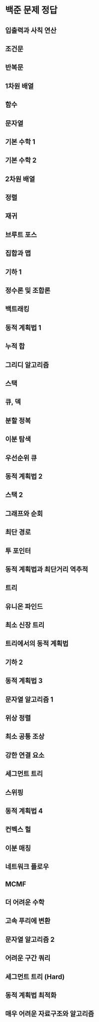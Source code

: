 # 백준 문제 정답
## 입출력과 사칙 연산 
## 조건문   
## 반복문
## 1차원 배열	
## 함수	
## 문자열	
## 기본 수학 1
## 기본 수학 2
## 2차원 배열
## 정렬
## 재귀	
## 브루트 포스	
## 집합과 맵
## 기하 1	
## 정수론 및 조합론	
## 백트래킹
## 동적 계획법 1
## 누적 합
## 그리디 알고리즘
## 스택
## 큐, 덱	
## 분할 정복	
## 이분 탐색	
## 우선순위 큐	
## 동적 계획법 2	
## 스택 2	
## 그래프와 순회	
## 최단 경로	
## 투 포인터
## 동적 계획법과 최단거리 역추적
## 트리	
## 유니온 파인드
## 최소 신장 트리
## 트리에서의 동적 계획법
## 기하 2
## 동적 계획법 3
## 문자열 알고리즘 1
## 위상 정렬
## 최소 공통 조상
## 강한 연결 요소
## 세그먼트 트리
## 스위핑
## 동적 계획법 4
## 컨벡스 헐
## 이분 매칭
## 네트워크 플로우
## MCMF
## 더 어려운 수학
## 고속 푸리에 변환
## 문자열 알고리즘 2
## 어려운 구간 쿼리
## 세그먼트 트리 (Hard)
## 동적 계획법 최적화
## 매우 어려운 자료구조와 알고리즘
